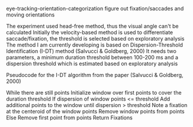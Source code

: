  eye-tracking-orientation-categorization
figure out fixation/saccades and moving orientations

The experiment used head-free method, thus the visual angle can't be calculated
Initially the velocity-based method is used to differentiate saccade/fixation, the threshold is selected based on exploratory analysis
The method I am currently developing is based on Dispersion-Threshold Identification (I-DT) method (Salvucci & Goldberg, 2000)
It needs two parameters, a minimum duration threshold between 100-200 ms and a dispersion threshold which is estimated based on exploratory analysis

Pseudocode for the I-DT algorithm from the paper (Salvucci & Goldberg, 2000)

While there are still points
 Initialize window over first points to cover the duration threshold
 If dispersion of window points <= threshold
    Add additional points to the window until dispersion > threshold
    Note a fixation at the centeroid of the window points
    Remove window points from points
 Else 
    Remove first point from points
 Return Fixations
